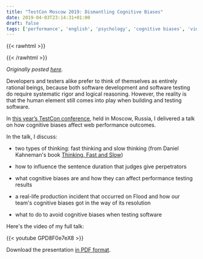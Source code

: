 ```yaml
---
title: "TestCon Moscow 2019: Dismantling Cognitive Biases"
date: 2019-04-03T23:14:31+01:00
draft: false
tags: ['performance', 'english', 'psychology', 'cognitive biases', 'video', 'presentation']
---
```


{{< rawhtml >}}
<link rel="canonical" href="https://www.flood.io/blog/dismantling-cognitive-biases-in-performance-testing">
{{< /rawhtml >}}

_Originally posted [here](https://www.flood.io/blog/dismantling-cognitive-biases-in-performance-testing)._

Developers and testers alike prefer to think of themselves as entirely rational beings, because both software development and software testing do require systematic rigor and logical reasoning. However, the reality is that the human element still comes into play when building and testing software.

In [this year’s TestCon conference](https://testconf.ru/2019/en/nicole-van-der-hoeven/index.html), held in Moscow, Russia, I delivered a talk on how cognitive biases affect web performance outcomes.

In the talk, I discuss:

- two types of thinking: fast thinking and slow thinking (from Daniel Kahneman's book [Thinking, Fast and Slow](https://www.amazon.com/Thinking-Fast-Slow-Daniel-Kahneman/dp/0374533555))

- how to influence the sentence duration that judges give perpetrators

- what cognitive biases are and how they can affect performance testing results

- a real-life production incident that occurred on Flood and how our team's cognitive biases got in the way of its resolution

- what to do to avoid cognitive biases when testing software

Here's the video of my full talk:

{{< youtube GPD8F0e7eX8 >}}

Download the presentation [in PDF format](/assets/20190403-01.pdf).